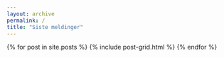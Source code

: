 ```yaml
---
layout: archive
permalink: /
title: "Siste meldinger"
---
```


<div class="tiles">
{% for post in site.posts %}
	{% include post-grid.html %}
{% endfor %}
</div><!-- /.tiles -->
